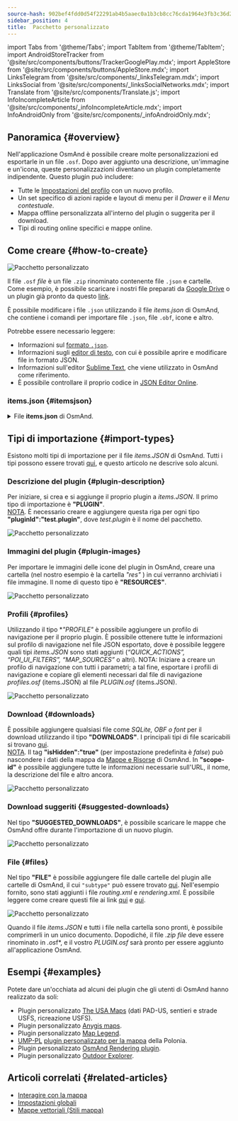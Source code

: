 ```yaml
---
source-hash: 902bef4fdd0d54f22291ab4b5aaec0a1b3cb8cc76cda1964e3fb3c36d2adb6fb
sidebar_position: 4
title:  Pacchetto personalizzato
---
```


import Tabs from '@theme/Tabs';
import TabItem from '@theme/TabItem';
import AndroidStoreTracker from '@site/src/components/buttons/TrackerGooglePlay.mdx';
import AppleStore from '@site/src/components/buttons/AppleStore.mdx';
import LinksTelegram from '@site/src/components/_linksTelegram.mdx';
import LinksSocial from '@site/src/components/_linksSocialNetworks.mdx';
import Translate from '@site/src/components/Translate.js';
import InfoIncompleteArticle from '@site/src/components/_infoIncompleteArticle.mdx';
import InfoAndroidOnly from '@site/src/components/_infoAndroidOnly.mdx';


## Panoramica {#overview}

Nell'applicazione OsmAnd è possibile creare molte personalizzazioni ed esportarle in un file `.osf`. Dopo aver aggiunto una descrizione, un'immagine e un'icona, queste personalizzazioni diventano un plugin completamente indipendente. Questo plugin può includere:

- Tutte le [Impostazioni del profilo](../personal/profiles.md) con un nuovo profilo.
- Un set specifico di azioni rapide e layout di menu per il *Drawer* e il *Menu contestuale*.
- Mappa offline personalizzata all'interno del plugin o suggerita per il download.
- Tipi di routing online specifici e mappe online.


## Come creare {#how-to-create}

![Pacchetto personalizzato](@site/static/img/plugins/custom/1.jpg)

Il file `.osf` *file* è un file `.zip` rinominato contenente file `.json` e cartelle. Come esempio, è possibile scaricare i nostri file preparati da [Google Drive](https://drive.google.com/drive/folders/1wDPGThkdRi9_3UrCKROgt49qi-1gM6jk?usp=sharing) o un plugin già pronto da questo [link](https://drive.google.com/open?id=1efZ01uAIL27aTQLLoTl8KYH-ts_WSRSe).  

È possibile modificare i file `.json` utilizzando il file *items.json* di OsmAnd, che contiene i comandi per importare file `.json`, file `.obf`, icone e altro.

Potrebbe essere necessario leggere:

- Informazioni sul [formato `.json`](https://en.wikipedia.org/wiki/JSON).
- Informazioni sugli [editor di testo](https://en.wikipedia.org/wiki/List_of_text_editors), con cui è possibile aprire e modificare file in formato JSON.
- Informazioni sull'editor [Sublime Text](https://en.wikipedia.org/wiki/Sublime_Text), che viene utilizzato in OsmAnd come riferimento.
- È possibile controllare il proprio codice in [JSON Editor Online](https://jsoneditoronline.org/).


### items.json {#itemsjson}

<details>
<summary> File <b>items.json</b> di OsmAnd. </summary> 

```
{
   "version":1,
   "items":[

      {
         "type":"PLUGIN",
         "pluginId":"test.plugin",
         "version" : 1,
         "icon": {
             "" : "@plugin-id.png"
             
         },
         "image": {
             "" :"@plugin-image.webp"
         },
         "name":{
            "":"Test Plugin",
            "ru":"Test Plugin: RU language"
         },
         "description":{
            "":"This package is a test package and displays test information.",
            "ru":"This package is a test package and displays test information. RU language."
         }
      },

      {
         "type":"RESOURCES",
         "pluginId":"test.plugin",
         "file":"res"
      },


      {
         "type":"DOWNLOADS",
         "pluginId":"test.plugin",
         "items":[
            {
               "path":"test",
               "name":{
                  "":"My offline maps",
                  "ru":"RU: My offline maps"
               },
               "icon":{
                  "":"ic_world_globe_dark"
               },
               "header-color":"#002E64",
               "description":{
                  "text":{
                     "":"This package is a collection of online and offline map sources of various types.",
                     "ru":"RU: This package is a collection of online and offline map sources of various types."
                  },
                  "button":[
                     {
                        "":"Telegram chat OsmAnd",
                        "url":"https:\/\/t.me\/OsmAndMaps"
                     }
                  ]
               }
            },
            {
               "scope-id":"offline-maps",
               "path":"test/Waterway",
               "header-color":"#002E64",
               "name":{
                  "":"Waterway",
                  "ru":"RU: waterway"
               },
               "icon":{
                  "":"ic_world_globe_dark"
               },
               "items":[
                  {
                     "name":{
                        "":"Offline Waterway map SA",
                        "ru":"RU: Offline Waterway map SA"
                     },
                     "filename":"waterway.obf.zip",
                     "type":"map",
                     "isHidden":"true",
                     "timestamp":1582994500,
                     "containerSize":28195301,
                     "contentSize":28195301,
                     "description":{
                        "text":{
                           "":"Zoom min: 0<br />Zoom max: 19<br />Countries: SA",
                           "ru":"RU: Zoom min: 0<br />Zoom max: 19<br />Countries: SA"
                        },
                        "image":[
                           "https://drive.google.com/uc?id=16HjUHsSWNgeQI0bmuup9ohpyrg6rWkHH&export=download"
                        ]
                     },
                     "downloadurl":"https://drive.google.com/uc?id=10iP2VZexHtHC0QLhACZ1QoEy-duNN5Wg&export=download",
                     "firstsubname":{
                        "":"Waterway",
                        "ru":"RU: Waterway"
                     },
                     "secondsubname":{
                        "":"",
                        "ru":""
                     }
                }
           ]
        }] 
    },

      {
         "type":"PROFILE",
         "pluginId":"test.plugin",
         "file":"bicycle_test.json",
         "appMode":{
            "iconColor":"RED",
            "iconName":"ic_action_motorcycle_dark",
            "locIcon":"BENTLEY",
            "navIcon":"BENTLEY",
            "order":32,
            "parent":"bicycle",
            "stringKey":"bicycle_test",
            "userProfileName" : "Test Prof"
         },
         "prefs" : {
            "drawer_logo": { "" : "@logo.png"},
            "drawer_url" : { "" : "https://osmand.net"},
            "drawer_items" : { "hidden" : ["dashboard"], "order" : ["map_markers", "my_places", "search"] },
            "context_menu_items" : {},
            "configure_map_items" : {},
            "route_service":"OSMAND",
            "renderer":"test-rendering.render.xml",
            "routing_profile":"routing-test.xml/test-car"
        }
      },

      {
         "type":"FILE",
         "pluginId":"test.plugin",
         "subtype" : "rendering_style",
         "file":"\/rendering\/test-rendering.render.xml"
      },

      {
         "type":"FILE",
         "pluginId":"test.plugin",
         "subtype" : "routing_config",
         "file":"\/routing\/routing-test.xml"
      },

      {
         "type":"SUGGESTED_DOWNLOADS",
         "pluginId":"test.plugin",
         "comment-1" : "search-type are latlon (closest by latlon), worldregion (by boundaries if name matches worldRegion downloadName as we do for default types), by default natural order, limit finds first N elements",
         "comment-2" : "predefined scope-id are @type of indexes.xml map, srtm_map, road_map, wikimap, wikivoyage, hillshade, slope, fonts, voice, depth ",
         "comment-3" : "names filters ignore case by name.contains(filterName)",
         "items": [{
             "scope-id" : "test-downloads",
             "limit" : 1,
             "search-type" : "latlon"
         }, {
             "scope-id" : "road_map",
             "names" : [
                 "Poland_lesser-poland_europe_2.obf.zip", "netherlands_noord-holland_europe"]
         }, {
             "scope-id" : "wikimap",
             "search-type" : "worldregion"
         }]
      },

      {
         "type":"NAVIGATION_ICONS",
         "pluginId":"test.plugin",
         "items" : [{
            "locationIcon": {
                 "" : "@bentley-car.png"
            },
            "locationIconId": "BENTLEY", 
            "navigationIcon": {
                 "" : "@bentley-car-moving.png"
            },
            "navigationIconId": "BENTLEY"
         }]
      },
      
      {
         "type":"QUICK_ACTIONS",
         "pluginId":"test.plugin",
         "items": [{
            "name": "Test quick action",
            "actionType": "osmbug.add",
            "params": "{\"dialog\":\"false\",\"message\":\"Message\"}"
          }]
      },

      {
         "type":"POI_UI_FILTERS",
         "pluginId":"test.plugin",
          "items": [{
                "name": "Test Search",
                "filterId": "test_search",
                "acceptedTypes": "{\"sustenance\":[\"bar\",\"alpine_hut\"]}"
            }]
      },

      {
         "type":"MAP_SOURCES",
         "pluginId":"test.plugin",
         "items": [{
            "sql": false,
            "name": "OsmAnd (test)",
            "minZoom": 1,
            "maxZoom": 19,
            "url": "https:\/\/tile.osmand.net\/hd\/{0}\/{1}\/{2}.png",
            "ellipsoid": false,
            "inverted_y": false,
            "timesupported": false,
            "expire": -1,
            "inversiveZoom": false,
            "ext": ".png",
            "tileSize": 512,
            "bitDensity": 8,
            "avgSize": 18000
        }]
      }
   ]
}

```

</details>


## Tipi di importazione {#import-types}

Esistono molti tipi di importazione per il file *items.JSON* di OsmAnd. Tutti i tipi possono essere trovati [qui](https://github.com/osmandapp/Osmand/blob/r3.7/OsmAnd/src/net/osmand/plus/settings/backend/SettingsHelper.java#L133), e questo articolo ne descrive solo alcuni.

### Descrizione del plugin {#plugin-description}

Per iniziare, si crea e si aggiunge il proprio plugin a *items.JSON*. Il primo tipo di importazione è **"PLUGIN"**.  
   <u>NOTA</u>. È necessario creare e aggiungere questa riga per ogni tipo **"pluginId":"test.plugin"**, dove *test.plugin* è il nome del pacchetto.  

   ![Pacchetto personalizzato](@site/static/img/plugins/custom/2.jpg)

### Immagini del plugin {#plugin-images}

Per importare le immagini delle icone del plugin in OsmAnd, creare una cartella (nel nostro esempio è la cartella *"res"* ) in cui verranno archiviati i file immagine. Il nome di questo tipo è **"RESOURCES"**.  

   ![Pacchetto personalizzato](@site/static/img/plugins/custom/4.jpg)


### Profili {#profiles}

Utilizzando il tipo **"PROFILE"*  è possibile aggiungere un profilo di navigazione per il proprio plugin. È possibile ottenere tutte le informazioni sul profilo di navigazione nel file JSON esportato, dove è possibile leggere quali tipi *items.JSON* sono stati aggiunti (*“QUICK_ACTIONS”, “POI_UI_FILTERS”, “MAP_SOURCES”* o altri).
NOTA: Iniziare a creare un profilo di navigazione con tutti i parametri; a tal fine, esportare i profili di navigazione e copiare gli elementi necessari dal file di navigazione *profiles.osf* (items.JSON) al file *PLUGIN.osf* (items.JSON).  

   ![Pacchetto personalizzato](@site/static/img/plugins/custom/6.jpg)

### Download {#downloads}

È possibile aggiungere qualsiasi file come *SQLite, OBF o font* per il download utilizzando il tipo **"DOWNLOADS"**. I principali tipi di file scaricabili si trovano [qui](https://github.com/osmandapp/Osmand/blob/master/OsmAnd/src/net/osmand/plus/download/DownloadActivityType.java#L33).  
   <u>NOTA</u>. Il tag **"isHidden":"true"** (per impostazione predefinita è *false*) può nascondere i dati della mappa da [Mappe e Risorse](../personal/maps-resources.md#local-menu) di OsmAnd.  In **"scope-id"** è possibile aggiungere tutte le informazioni necessarie sull'URL, il nome, la descrizione del file e altro ancora.  

   ![Pacchetto personalizzato](@site/static/img/plugins/custom/3.jpg)

### Download suggeriti {#suggested-downloads}

Nel tipo **"SUGGESTED_DOWNLOADS"**, è possibile scaricare le mappe che OsmAnd offre durante l'importazione di un nuovo plugin.  

   ![Pacchetto personalizzato](@site/static/img/plugins/custom/7.jpg)

### File {#files}

 Nel tipo **"FILE"** è possibile aggiungere file dalle cartelle del plugin alle cartelle di OsmAnd, il cui `"subtype"` può essere trovato [qui](https://github.com/osmandapp/Osmand/blob/r3.7/OsmAnd/src/net/osmand/plus/settings/backend/SettingsHelper.java#L1312). Nell'esempio fornito, sono stati aggiunti i file *routing.xml* e *rendering.xml*. È possibile leggere come creare questi file ai link [qui](https://github.com/osmandapp/OsmAnd-resources/blob/master/routing/routing.xml) e [qui](https://github.com/osmandapp/OsmAnd-resources/tree/master/rendering_styles).  

   ![Pacchetto personalizzato](@site/static/img/plugins/custom/8.jpg)

Quando il file *items.JSON* e tutti i file nella cartella sono pronti, è possibile comprimerli in un unico documento. Dopodiché, il file *.zip file* deve essere rinominato in *.os*f*, e il vostro *PLUGIN.osf* sarà pronto per essere aggiunto all'applicazione OsmAnd.


## Esempi {#examples}

Potete dare un'occhiata ad alcuni dei plugin che gli utenti di OsmAnd hanno realizzato da soli:

 - Plugin personalizzato [The USA Maps](https://osmand.net/uploads/plugins/us.maps/2/us.maps-2.osf) (dati PAD-US, sentieri e strade USFS, ricreazione USFS).
 - Plugin personalizzato [Anygis maps](https://osmand.net/uploads/plugins/ru.anygis.plugin/2/ru.anygis.plugin-2.osf).
 - Plugin personalizzato [Map Legend](https://osmand.net/uploads/plugins/legend.plugin/1/legend.plugin-1.osf).
 - [UMP-PL](https://ump.waw.pl/) [plugin personalizzato per la mappa](https://osmand.net/uploads/plugins/UMP_map.plugin/1/UMP_map.plugin-1.osf) della Polonia.
 - Plugin personalizzato [OsmAnd Rendering plugin](https://osmand.net/uploads/plugins/osmand.rendering.plugin/1/osmand.rendering.plugin-1.osf).
 - Plugin personalizzato [Outdoor Explorer](https://osmand.net/uploads/plugins/outdoor-explorer.plugin/1/outdoor-explorer.plugin-1.osf).


## Articoli correlati {#related-articles}

- [Interagire con la mappa](../../user/map/interact-with-map.md)
- [Impostazioni globali](../../user/personal/global-settings.md)
- [Mappe vettoriali (Stili mappa)](../../user/map/vector-maps.md)